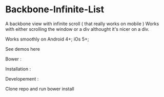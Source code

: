 Backbone-Infinite-List
===============================

A backbone view with infinite scroll ( that really works on mobile )
Works with either scrolling the window or a div althought it's nicer on a div.

Works smoothly on Android 4+;
iOs 5+;


See demos here


Bower :

Installation :


Developement :

Clone repo and run
bower install
